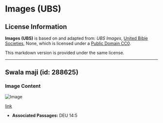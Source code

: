 # Images (UBS)

## License Information

**Images (UBS)** is based on and adapted from: _UBS Images_, [United Bible Societies](https://unitedbiblesocieties.org/), None, which is licensed under a [Public Domain CC0](https://creativecommons.org/public-domain/cc0/).

This markdown version is provided under the same license.



--------------------------------

## Swala maji (id: 288625)

### Image Content

![Image](https://cdn.aquifer.bible/aquifer-content/resources/Media/WEB-0901_waterbuck.jpg)

[link](https://cdn.aquifer.bible/aquifer-content/resources/Media/WEB-0901_waterbuck.jpg)

* **Associated Passages:** DEU 14:5

